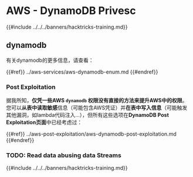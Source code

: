 # AWS - DynamoDB Privesc

{{#include ../../../banners/hacktricks-training.md}}

## dynamodb

有关dynamodb的更多信息，请查看：

{{#ref}}
../aws-services/aws-dynamodb-enum.md
{{#endref}}

### Post Exploitation

据我所知，**仅凭一些AWS `dynamodb` 权限没有直接的方法来提升AWS中的权限**。您可以**从表中读取敏感**信息（可能包含AWS凭证）并**在表中写入信息**（可能触发其他漏洞，如lambda代码注入...），但所有这些选项在**DynamoDB Post Exploitation页面**中已经考虑过：

{{#ref}}
../aws-post-exploitation/aws-dynamodb-post-exploitation.md
{{#endref}}

### TODO: Read data abusing data Streams

{{#include ../../../banners/hacktricks-training.md}}
